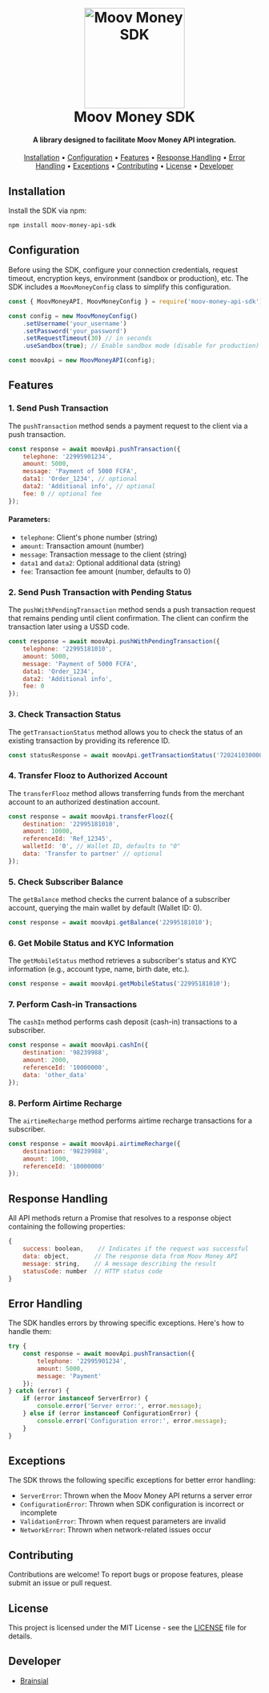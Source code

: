<h1 align="center">
  <br>
  <a href="https://github.com/Brainsial/moov-money-api-sdk"><img src="https://brainsial.github.io/moov-money-api-sdk/assets/images/moov_money_sdk.png" alt="Moov Money SDK" width="200"></a>
  <br>
  Moov Money SDK
  <br>
</h1>

<h4 align="center">A library designed to facilitate Moov Money API integration.</h4>

<p align="center">
  <a href="#installation">Installation</a> •
  <a href="#configuration">Configuration</a> •
  <a href="#features">Features</a> •
  <a href="#response-handling">Response Handling</a> •
  <a href="#error-handling">Error Handling</a> •
  <a href="#exceptions">Exceptions</a> •
  <a href="#contributing">Contributing</a> •
  <a href="#license">License</a> •
  <a href="#developer">Developer</a>
</p>

## Installation

Install the SDK via npm:

```bash
npm install moov-money-api-sdk
```

## Configuration

Before using the SDK, configure your connection credentials, request timeout, encryption keys, environment (sandbox or production), etc.
The SDK includes a `MoovMoneyConfig` class to simplify this configuration.

```javascript
const { MoovMoneyAPI, MoovMoneyConfig } = require('moov-money-api-sdk');

const config = new MoovMoneyConfig()
    .setUsername('your_username')
    .setPassword('your_password')
    .setRequestTimeout(30) // in seconds
    .useSandbox(true); // Enable sandbox mode (disable for production)

const moovApi = new MoovMoneyAPI(config);
```

## Features

### 1. Send Push Transaction
The `pushTransaction` method sends a payment request to the client via a push transaction.

```javascript
const response = await moovApi.pushTransaction({
    telephone: '22995901234',
    amount: 5000,
    message: 'Payment of 5000 FCFA',
    data1: 'Order_1234', // optional
    data2: 'Additional info', // optional
    fee: 0 // optional fee
});
```

#### Parameters:
- `telephone`: Client's phone number (string)
- `amount`: Transaction amount (number)
- `message`: Transaction message to the client (string)
- `data1` and `data2`: Optional additional data (string)
- `fee`: Transaction fee amount (number, defaults to 0)

### 2. Send Push Transaction with Pending Status
The `pushWithPendingTransaction` method sends a push transaction request that remains pending until client confirmation. The client can confirm the transaction later using a USSD code.

```javascript
const response = await moovApi.pushWithPendingTransaction({
    telephone: '22995181010',
    amount: 5000,
    message: 'Payment of 5000 FCFA',
    data1: 'Order_1234',
    data2: 'Additional info',
    fee: 0
});
```

### 3. Check Transaction Status
The `getTransactionStatus` method allows you to check the status of an existing transaction by providing its reference ID.

```javascript
const statusResponse = await moovApi.getTransactionStatus('72024103000000009');
```

### 4. Transfer Flooz to Authorized Account
The `transferFlooz` method allows transferring funds from the merchant account to an authorized destination account.

```javascript
const response = await moovApi.transferFlooz({
    destination: '22995181010',
    amount: 10000,
    referenceId: 'Ref_12345',
    walletId: '0', // Wallet ID, defaults to "0"
    data: 'Transfer to partner' // optional
});
```

### 5. Check Subscriber Balance
The `getBalance` method checks the current balance of a subscriber account, querying the main wallet by default (Wallet ID: 0).

```javascript
const response = await moovApi.getBalance('22995181010');
```

### 6. Get Mobile Status and KYC Information
The `getMobileStatus` method retrieves a subscriber's status and KYC information (e.g., account type, name, birth date, etc.).

```javascript
const response = await moovApi.getMobileStatus('22995181010');
```

### 7. Perform Cash-in Transactions
The `cashIn` method performs cash deposit (cash-in) transactions to a subscriber.

```javascript
const response = await moovApi.cashIn({
    destination: '98239988',
    amount: 2000,
    referenceId: '10000000',
    data: 'other_data'
});
```

### 8. Perform Airtime Recharge
The `airtimeRecharge` method performs airtime recharge transactions for a subscriber.

```javascript
const response = await moovApi.airtimeRecharge({
    destination: '98239988',
    amount: 1000,
    referenceId: '10000000'
});
```

## Response Handling

All API methods return a Promise that resolves to a response object containing the following properties:

```javascript
{
    success: boolean,    // Indicates if the request was successful
    data: object,       // The response data from Moov Money API
    message: string,    // A message describing the result
    statusCode: number  // HTTP status code
}
```

## Error Handling

The SDK handles errors by throwing specific exceptions. Here's how to handle them:

```javascript
try {
    const response = await moovApi.pushTransaction({
        telephone: '22995901234',
        amount: 5000,
        message: 'Payment'
    });
} catch (error) {
    if (error instanceof ServerError) {
        console.error('Server error:', error.message);
    } else if (error instanceof ConfigurationError) {
        console.error('Configuration error:', error.message);
    }
}
```

## Exceptions

The SDK throws the following specific exceptions for better error handling:

- `ServerError`: Thrown when the Moov Money API returns a server error
- `ConfigurationError`: Thrown when SDK configuration is incorrect or incomplete
- `ValidationError`: Thrown when request parameters are invalid
- `NetworkError`: Thrown when network-related issues occur

## Contributing

Contributions are welcome! To report bugs or propose features, please submit an issue or pull request.

## License

This project is licensed under the MIT License - see the [LICENSE](LICENSE) file for details.

## Developer

- [Brainsial](https://github.com/Brainsial)
